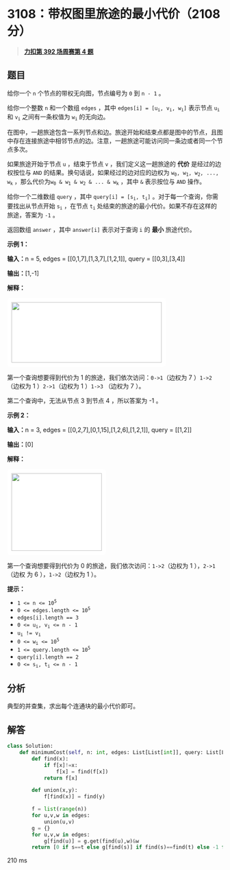 # 3108：带权图里旅途的最小代价（2108 分）


> <u>**[力扣第 392 场周赛第 4 题](https://leetcode.cn/problems/minimum-cost-walk-in-weighted-graph/)**</u>

## 题目

<p>给你一个 <code>n</code> 个节点的带权无向图，节点编号为 <code>0</code> 到 <code>n - 1</code> 。</p>

<p>给你一个整数 <code>n</code> 和一个数组 <code>edges</code> ，其中 <code>edges[i] = [u<sub>i</sub>, v<sub>i</sub>, w<sub>i</sub>]</code> 表示节点 <code>u<sub>i</sub></code> 和 <code>v<sub>i</sub></code> 之间有一条权值为 <code>w<sub>i</sub></code> 的无向边。</p>

<p>在图中，一趟旅途包含一系列节点和边。旅途开始和结束点都是图中的节点，且图中存在连接旅途中相邻节点的边。注意，一趟旅途可能访问同一条边或者同一个节点多次。</p>

<p>如果旅途开始于节点 <code>u</code> ，结束于节点 <code>v</code> ，我们定义这一趟旅途的 <strong>代价</strong> 是经过的边权按位与 <code>AND</code> 的结果。换句话说，如果经过的边对应的边权为 <code>w<sub>0</sub>, w<sub>1</sub>, w<sub>2</sub>, ..., w<sub>k</sub></code> ，那么代价为<code>w<sub>0</sub> &amp; w<sub>1</sub> &amp; w<sub>2</sub> &amp; ... &amp; w<sub>k</sub></code> ，其中 <code>&amp;</code> 表示按位与 <code>AND</code> 操作。</p>

<p>给你一个二维数组 <code>query</code> ，其中 <code>query[i] = [s<sub>i</sub>, t<sub>i</sub>]</code> 。对于每一个查询，你需要找出从节点开始 <code>s<sub>i</sub></code> ，在节点 <code>t<sub>i</sub></code> 处结束的旅途的最小代价。如果不存在这样的旅途，答案为 <code>-1</code> 。</p>

<p>返回数组<em> </em><code>answer</code> ，其中<em> </em><code>answer[i]</code><em> </em>表示对于查询 <code>i</code> 的 <strong>最小</strong> 旅途代价。</p>



<p><strong class="example">示例 1：</strong></p>

<div class="example-block">
<p><span class="example-io"><b>输入：</b>n = 5, edges = [[0,1,7],[1,3,7],[1,2,1]], query = [[0,3],[3,4]]</span></p>

<p><span class="example-io"><b>输出：</b>[1,-1]</span></p>

<p><strong>解释：</strong></p>

<p><img alt="" src="https://assets.leetcode.com/uploads/2024/01/31/q4_example1-1.png" style="padding: 10px; background: rgb(255, 255, 255); border-radius: 0.5rem; width: 351px; height: 141px;" /></p>

<p>第一个查询想要得到代价为 1 的旅途，我们依次访问：<code>0-&gt;1</code>（边权为 7 ）<code>1-&gt;2</code> （边权为 1 ）<code>2-&gt;1</code>（边权为 1 ）<code>1-&gt;3</code> （边权为 7 ）。</p>

<p>第二个查询中，无法从节点 3 到节点 4 ，所以答案为 -1 。</p>

<p><strong class="example">示例 2：</strong></p>
</div>

<div class="example-block">
<p><span class="example-io"><b>输入：</b>n = 3, edges = [[0,2,7],[0,1,15],[1,2,6],[1,2,1]], query = [[1,2]]</span></p>

<p><span class="example-io"><b>输出：</b>[0]</span></p>

<p><strong>解释：</strong></p>

<p><img alt="" src="https://assets.leetcode.com/uploads/2024/01/31/q4_example2e.png" style="padding: 10px; background: rgb(255, 255, 255); border-radius: 0.5rem; width: 211px; height: 181px;" /></p>

<p>第一个查询想要得到代价为 0 的旅途，我们依次访问：<code>1-&gt;2</code>（边权为 1 ），<code>2-&gt;1</code>（边权 为 6 ），<code>1-&gt;2</code>（边权为 1 ）。</p>
</div>



<p><strong>提示：</strong></p>

<ul>
<li><code>1 &lt;= n &lt;= 10<sup>5</sup></code></li>
<li><code>0 &lt;= edges.length &lt;= 10<sup>5</sup></code></li>
<li><code>edges[i].length == 3</code></li>
<li><code>0 &lt;= u<sub>i</sub>, v<sub>i</sub> &lt;= n - 1</code></li>
<li><code>u<sub>i</sub> != v<sub>i</sub></code></li>
<li><code>0 &lt;= w<sub>i</sub> &lt;= 10<sup>5</sup></code></li>
<li><code>1 &lt;= query.length &lt;= 10<sup>5</sup></code></li>
<li><code>query[i].length == 2</code></li>
<li><code>0 &lt;= s<sub>i</sub>, t<sub>i</sub> &lt;= n - 1</code></li>
</ul>


## 分析

典型的并查集，求出每个连通块的最小代价即可。
## 解答


```python
class Solution:
    def minimumCost(self, n: int, edges: List[List[int]], query: List[List[int]]) -> List[int]:
        def find(x):
            if f[x]!=x:
                f[x] = find(f[x])
            return f[x]

        def union(x,y):
            f[find(x)] = find(y)

        f = list(range(n))
        for u,v,w in edges:
            union(u,v)
        g = {}
        for u,v,w in edges:
            g[find(u)] = g.get(find(u),w)&w
        return [0 if s==t else g[find(s)] if find(s)==find(t) else -1 for s,t in query]
```
210 ms
